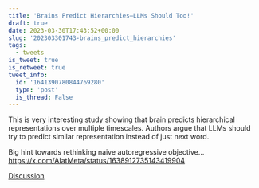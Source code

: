 ```yaml
---
title: 'Brains Predict Hierarchies—LLMs Should Too!'
draft: true
date: 2023-03-30T17:43:52+00:00
slug: '202303301743-brains_predict_hierarchies'
tags:
  - tweets
is_tweet: true
is_retweet: true
tweet_info:
  id: '1641390780844769280'
  type: 'post'
  is_thread: False
---
```




This is very interesting study showing that brain predicts hierarchical representations over multiple timescales. Authors argue that LLMs should try to predict similar representation instead of just next word. 

Big hint towards rethinking naive autoregressive objective… <https://x.com/AIatMeta/status/1638912735143419904>

[Discussion](https://x.com/sytelus/status/1641390780844769280)
